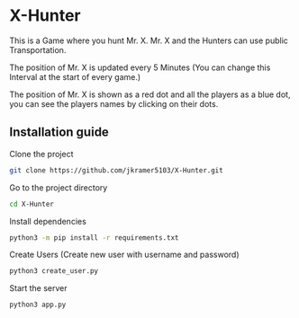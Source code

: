 
# X-Hunter

This is a Game where you hunt Mr. X. Mr. X and the Hunters can use public Transportation.

The position of Mr. X is updated every 5 Minutes (You can change this Interval at the start of every game.)

The position of Mr. X is shown as a red dot and all the players as a blue dot, you can see the players names by clicking on their dots.
## Installation guide

Clone the project

```bash
git clone https://github.com/jkramer5103/X-Hunter.git
```

Go to the project directory

```bash
cd X-Hunter
```

Install dependencies

```bash
python3 -m pip install -r requirements.txt
```

Create Users (Create new user with username and password)

```bash
python3 create_user.py
```

Start the server

```bash
python3 app.py
```

